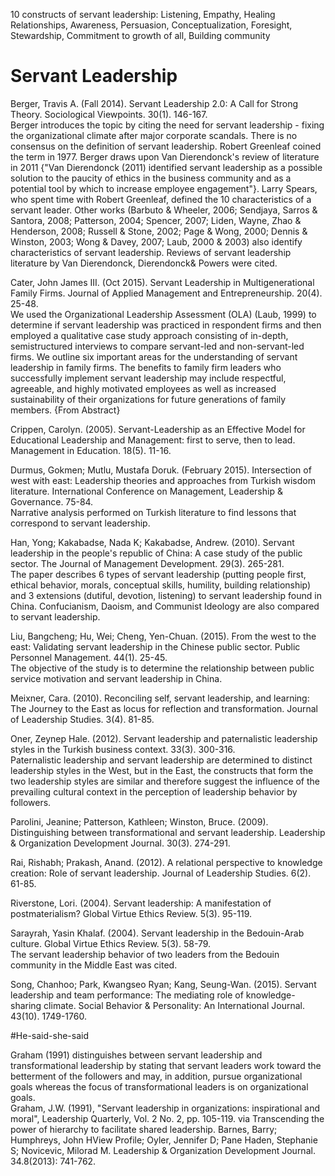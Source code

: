 10 constructs of servant leadership: Listening, Empathy, Healing Relationships, Awareness, Persuasion, Conceptualization, Foresight, Stewardship, Commitment to growth of all, Building community

# Servant Leadership

Berger, Travis A. (Fall 2014). Servant Leadership 2.0: A Call for Strong Theory. Sociological Viewpoints. 30(1). 146-167.  
Berger introduces the topic by citing the need for servant leadership - fixing the organizational climate after major corporate scandals. There is no consensus on the definition of servant leadership. Robert Greenleaf coined the term in 1977. Berger draws upon Van Dierendonck's review of literature in 2011 {"Van Dierendonck (2011) identified servant leadership as a possible solution to the paucity of ethics in the business community and as a potential tool by which to increase employee engagement"}. Larry Spears, who spent time with Robert Greenleaf, defined the 10 characteristics of a servant leader. Other works (Barbuto & Wheeler, 2006; Sendjaya, Sarros & Santora, 2008; Patterson, 2004; Spencer, 2007; Liden, Wayne, Zhao & Henderson, 2008; Russell & Stone, 2002; Page & Wong, 2000; Dennis & Winston, 2003; Wong & Davey, 2007; Laub, 2000 & 2003) also identify characteristics of servant leadership. Reviews of servant leadership literature by Van Dierendonck, Dierendonck& Powers were cited.

Cater, John James III. (Oct 2015). Servant Leadership in Multigenerational Family Firms. Journal of Applied Management and Entrepreneurship. 20(4). 25-48.  
We used the Organizational Leadership Assessment (OLA) (Laub, 1999) to determine if servant leadership was practiced in respondent firms and then employed a qualitative case study approach consisting of in-depth, semistructured interviews to compare servant-led and non-servant-led firms. We outline six important areas for the understanding of servant leadership in family firms. The benefits to family firm leaders who successfully implement servant leadership may include respectful, agreeable, and highly motivated employees as well as increased sustainability of their organizations for future generations of family members. {From Abstract}

Crippen, Carolyn. (2005). Servant-Leadership as an Effective Model for Educational Leadership and Management: first to serve, then to lead. Management in Education. 18(5). 11-16.

Durmus, Gokmen; Mutlu, Mustafa Doruk. (February 2015). Intersection of west with east: Leadership theories and approaches from Turkish wisdom literature. International Conference on Management, Leadership & Governance. 75-84.  
Narrative analysis performed on Turkish literature to find lessons that correspond to servant leadership.

Han, Yong; Kakabadse, Nada K; Kakabadse, Andrew. (2010). Servant leadership in the people's republic of China: A case study of the public sector. The Journal of Management Development. 29(3). 265-281.  
The paper describes 6 types of servant leadership (putting people first, ethical behavior, morals, conceptual skills, humility, building relationship) and 3 extensions (dutiful, devotion, listening) to servant leadership found in China. Confucianism, Daoism, and Communist Ideology are also compared to servant leadership.

Liu, Bangcheng; Hu, Wei; Cheng, Yen-Chuan. (2015). From the west to the east: Validating servant leadership in the Chinese public sector. Public Personnel Management. 44(1). 25-45.  
The objective of the study is to determine the relationship between public service motivation and servant leadership in China.

Meixner, Cara. (2010). Reconciling self, servant leadership, and learning: The Journey to the East as locus for reflection and transformation. Journal of Leadership Studies. 3(4). 81-85.

Oner, Zeynep Hale. (2012). Servant leadership and paternalistic leadership styles in the Turkish business context. 33(3). 300-316.  
Paternalistic leadership and servant leadership are determined to distinct leadership styles in the West, but in the East, the constructs that form the two leadership styles are similar and therefore suggest the influence of the prevailing cultural context in the perception of leadership behavior by followers.

Parolini, Jeanine; Patterson, Kathleen; Winston, Bruce. (2009). Distinguishing between transformational and servant leadership. Leadership & Organization Development Journal. 30(3). 274-291.  

Rai, Rishabh; Prakash, Anand. (2012). A relational perspective to knowledge creation: Role of servant leadership. Journal of Leadership Studies. 6(2). 61-85.

Riverstone, Lori. (2004). Servant leadership: A manifestation of postmaterialism? Global Virtue Ethics Review. 5(3). 95-119.  

Sarayrah, Yasin Khalaf. (2004). Servant leadership in the Bedouin-Arab culture. Global Virtue Ethics Review. 5(3). 58-79.  
The servant leadership behavior of two leaders from the Bedouin community in the Middle East was cited.

Song, Chanhoo; Park, Kwangseo Ryan; Kang, Seung-Wan. (2015). Servant leadership and team performance: The mediating role of knowledge-sharing climate. Social Behavior & Personality: An International Journal. 43(10). 1749-1760.

#He-said-she-said

Graham (1991) distinguishes between servant leadership and transformational leadership by stating that servant leaders work toward the betterment of the followers and may, in addition, pursue organizational goals whereas the focus of transformational leaders is on organizational goals.  
Graham, J.W. (1991), "Servant leadership in organizations: inspirational and moral", Leadership Quarterly, Vol. 2 No. 2, pp. 105-119. via Transcending the power of hierarchy to facilitate shared leadership. Barnes, Barry; Humphreys, John HView Profile; Oyler, Jennifer D; Pane Haden, Stephanie S; Novicevic, Milorad M. Leadership & Organization Development Journal. 34.8(2013): 741-762.

